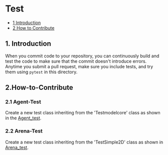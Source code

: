# Test

* [1 Introduction](#1-Introduction)
* [2 How to Contribute](#2-How-to-Contribute)

## 1. Introduction
When you commit code to your repository, you can continuously build and test the code to make sure that the commit doesn't introduce errors.
Anytime you submit a pull request, make sure you include tests, and try them using ```pytest``` in this directory.

## 2.How-to-Contribute

###  2.1 Agent-Test
Create a new test class inheriting from the 'Testmodelcore' class as shown in the [Agent_test](https://github.com/SainsburyWellcomeCentre/NeuralPlayground/blob/main/neuralplayground/tests/agent_test.py).

###  2.2 Arena-Test
Create a new test class inheriting from the 'TestSimple2D' class as shown in [Arena_test](https://github.com/SainsburyWellcomeCentre/NeuralPlayground/blob/main/neuralplayground/tests/arena_exp_test.py).
